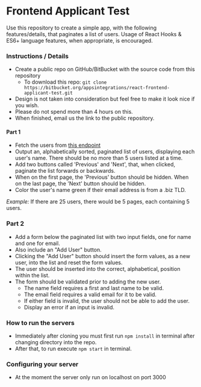 # Frontend Applicant Test
Use this repository to create a simple app, with the following features/details, that paginates a list of users. Usage of React Hooks & ES6+ language features, when appropriate, is encouraged.

### Instructions / Details

- Create a public repo on GitHub/BitBucket with the source code from this repository
    - To download this repo: `git clone https://bitbucket.org/appsintegrations/react-frontend-applicant-test.git`
- Design is not taken into consideration but feel free to make it look nice if you wish.
- Please do not spend more than 4 hours on this.
- When finished, email us the link to the public repository. 

#### Part 1
- Fetch the users from [this endpoint](https://jsonplaceholder.typicode.com/users)
- Output an, alphabetically sorted, paginated list of users, displaying each user's name. There should be no more than 5 users listed at a time.
- Add two buttons called 'Previous' and 'Next', that, when clicked, paginate the list forwards or backwards.
- When on the first page, the 'Previous' button should be hidden. When on the last page, the 'Next' button should be hidden.
- Color the user's name green if their email address is from a .biz TLD.

*Example:* If there are 25 users, there would be 5 pages, each containing 5 users.

### Part 2
- Add a form below the paginated list with two input fields, one for name and one for email.
- Also include an "Add User" button.
- Clicking the "Add User" button should insert the form values, as a new user, into the list and reset the form values. 
- The user should be inserted into the correct, alphabetical, position within the list.
- The form should be validated prior to adding the new user.
    - The name field requires a first and last name to be valid.
    - The email field requires a valid email for it to be valid.
    - If either field is invalid, the user should not be able to add the user.
    - Display an error if an input is invalid.
    
### How to run the servers
- Immediately after cloning you must first run `npm install` in terminal after changing directory into the repo.
- After that, to run execute `npm start` in terminal.

### Configuring your server
- At the moment the server only run on localhost on port 3000
